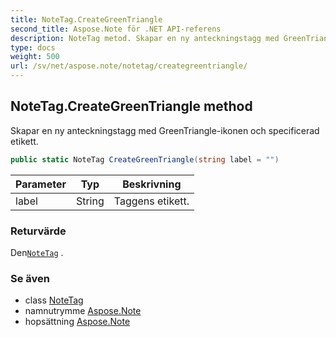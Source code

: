 ```yaml
---
title: NoteTag.CreateGreenTriangle
second_title: Aspose.Note för .NET API-referens
description: NoteTag metod. Skapar en ny anteckningstagg med GreenTriangleikonen och specificerad etikett.
type: docs
weight: 500
url: /sv/net/aspose.note/notetag/creategreentriangle/
---
```

## NoteTag.CreateGreenTriangle method

Skapar en ny anteckningstagg med GreenTriangle-ikonen och specificerad etikett.

```csharp
public static NoteTag CreateGreenTriangle(string label = "")
```

| Parameter | Typ | Beskrivning |
| --- | --- | --- |
| label | String | Taggens etikett. |

### Returvärde

Den[`NoteTag`](../) .

### Se även

* class [NoteTag](../)
* namnutrymme [Aspose.Note](../../notetag/)
* hopsättning [Aspose.Note](../../../)


